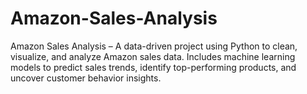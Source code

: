 # Amazon-Sales-Analysis
Amazon Sales Analysis – A data-driven project using Python to clean, visualize, and analyze Amazon sales data. Includes machine learning models to predict sales trends, identify top-performing products, and uncover customer behavior insights.
